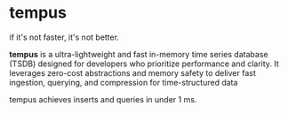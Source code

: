 # tempus

if it's not faster, it's not better.

**tempus** is a ultra-lightweight and fast in-memory time series database (TSDB) designed for developers who prioritize performance and clarity. It leverages zero-cost abstractions and memory safety to deliver fast ingestion, querying, and compression for time-structured data

tempus achieves inserts and queries in under 1 ms.